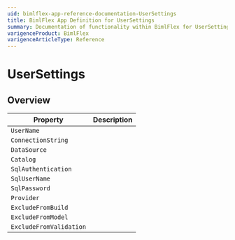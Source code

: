 ```yaml
---
uid: bimlflex-app-reference-documentation-UserSettings
title: BimlFlex App Definition for UserSettings
summary: Documentation of functionality within BimlFlex for UserSettings
varigenceProduct: BimlFlex
varigenceArticleType: Reference
---
```


# UserSettings



## Overview
  
| Property | Description |
| --------- | ----------- |
|`UserName` | |
|`ConnectionString` | |
|`DataSource` | |
|`Catalog` | |
|`SqlAuthentication` | |
|`SqlUserName` | |
|`SqlPassword` | |
|`Provider` | |
|`ExcludeFromBuild` | |
|`ExcludeFromModel` | |
|`ExcludeFromValidation` | |
